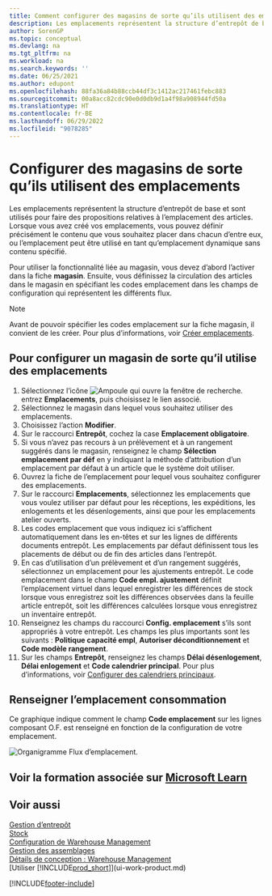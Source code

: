 ```yaml
---
title: Comment configurer des magasins de sorte qu’ils utilisent des emplacements
description: Les emplacements représentent la structure d’entrepôt de base et sont utilisés pour faire des propositions relatives à l’emplacement des articles.
author: SorenGP
ms.topic: conceptual
ms.devlang: na
ms.tgt_pltfrm: na
ms.workload: na
ms.search.keywords: ''
ms.date: 06/25/2021
ms.author: edupont
ms.openlocfilehash: 88fa36a84b88ccb44df3c1412ac217461febc883
ms.sourcegitcommit: 00a8acc82cdc90e0d0db9d1a4f98a908944fd50a
ms.translationtype: HT
ms.contentlocale: fr-BE
ms.lasthandoff: 06/29/2022
ms.locfileid: "9078285"
---
```

# <a name="set-up-locations-to-use-bins"></a>Configurer des magasins de sorte qu’ils utilisent des emplacements

Les emplacements représentent la structure d’entrepôt de base et sont utilisés pour faire des propositions relatives à l’emplacement des articles. Lorsque vous avez créé vos emplacements, vous pouvez définir précisément le contenu que vous souhaitez placer dans chacun d’entre eux, ou l’emplacement peut être utilisé en tant qu’emplacement dynamique sans contenu spécifié.  

Pour utiliser la fonctionnalité liée au magasin, vous devez d’abord l’activer dans la fiche **magasin**. Ensuite, vous définissez la circulation des articles dans le magasin en spécifiant les codes emplacement dans les champs de configuration qui représentent les différents flux.  

> [!NOTE]  
>  Avant de pouvoir spécifier les codes emplacement sur la fiche magasin, il convient de les créer. Pour plus d’informations, voir [Créer emplacements](warehouse-how-to-create-individual-bins.md).  

## <a name="to-set-up-a-location-to-use-bins"></a>Pour configurer un magasin de sorte qu’il utilise des emplacements

1.  Sélectionnez l’icône ![Ampoule qui ouvre la fenêtre de recherche.](media/ui-search/search_small.png "Dites-moi ce que vous voulez faire") entrez **Emplacements**, puis choisissez le lien associé.  
2.  Sélectionnez le magasin dans lequel vous souhaitez utiliser des emplacements.  
3.  Choisissez l’action **Modifier**.  
4.  Sur le raccourci **Entrepôt**, cochez la case **Emplacement obligatoire**.  
5.  Si vous n’avez pas recours à un prélèvement et à un rangement suggérés dans le magasin, renseignez le champ **Sélection emplacement par déf** en y indiquant la méthode d’attribution d’un emplacement par défaut à un article que le système doit utiliser.  
6.  Ouvrez la fiche de l’emplacement pour lequel vous souhaitez configurer des emplacements.
7.  Sur le raccourci **Emplacements**, sélectionnez les emplacements que vous voulez utiliser par défaut pour les réceptions, les expéditions, les enlogements et les désenlogements, ainsi que pour les emplacements atelier ouverts.  
8.  Les codes emplacement que vous indiquez ici s’affichent automatiquement dans les en-têtes et sur les lignes de différents documents entrepôt. Les emplacements par défaut définissent tous les placements de début ou de fin des articles dans l’entrepôt.  
9.  En cas d’utilisation d’un prélèvement et d’un rangement suggérés, sélectionnez un emplacement pour les ajustements entrepôt. Le code emplacement dans le champ **Code empl. ajustement** définit l’emplacement virtuel dans lequel enregistrer les différences de stock lorsque vous enregistrez soit les différences observées dans la feuille article entrepôt, soit les différences calculées lorsque vous enregistrez un inventaire entrepôt.  
10. Renseignez les champs du raccourci **Config. emplacement** s’ils sont appropriés à votre entrepôt. Les champs les plus importants sont les suivants : **Politique capacité empl**, **Autoriser déconditionnement** et **Code modèle rangement**.  
11. Sur les champs **Entrepôt**, renseignez les champs **Délai désenlogement**, **Délai enlogement** et **Code calendrier principal**. Pour plus d’informations, voir [Configurer des calendriers principaux](across-how-to-assign-base-calendars.md).

## <a name="filling-the-consumption-bin"></a>Renseigner l’emplacement consommation

Ce graphique indique comment le champ **Code emplacement** sur les lignes composant O.F. est renseigné en fonction de la configuration de votre emplacement.

![Organigramme Flux d’emplacement.](media/binflow.png "BinFlow")  

## <a name="see-related-training-at-microsoft-learn"></a>Voir la formation associée sur [Microsoft Learn](/learn/modules/configure-bins-location/)

## <a name="see-also"></a>Voir aussi

[Gestion d’entrepôt](warehouse-manage-warehouse.md)  
[Stock](inventory-manage-inventory.md)  
[Configuration de Warehouse Management](warehouse-setup-warehouse.md)     
[Gestion des assemblages](assembly-assemble-items.md)    
[Détails de conception : Warehouse Management](design-details-warehouse-management.md)  
[Utiliser [!INCLUDE[prod_short](includes/prod_short.md)]](ui-work-product.md)


[!INCLUDE[footer-include](includes/footer-banner.md)]